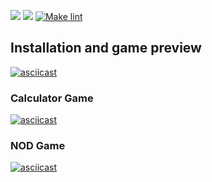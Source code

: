 <a href=https://codeclimate.com/github/codeclimate/codeclimate/maintainability><img src=https://api.codeclimate.com/v1/badges/a99a88d28ad37a79dbf6/maintainability /></a>
<a href=https://codeclimate.com/github/codeclimate/codeclimate/test_coverage><img src=https://api.codeclimate.com/v1/badges/a99a88d28ad37a79dbf6/test_coverage /></a>
[![Make lint](https://github.com/AntonLettuce/backend-project-lvl1/workflows/Lint/badge.svg)](https://github.com//AntonLettuce/backend-project-lvl1/actions)
## Installation and game preview
[![asciicast](https://asciinema.org/a/iDipB3C8VzG9ChJ6pbWBcLkPI.svg)](https://asciinema.org/a/iDipB3C8VzG9ChJ6pbWBcLkPI)
### Calculator Game
[![asciicast](https://asciinema.org/a/1npB9v4UwqgI7adOzPixUIBCT.svg)](https://asciinema.org/a/1npB9v4UwqgI7adOzPixUIBCT)
### NOD Game
[![asciicast](https://asciinema.org/a/LGmPMOOtBVzKcK4vqxyb0ScAr.svg)](https://asciinema.org/a/LGmPMOOtBVzKcK4vqxyb0ScAr)